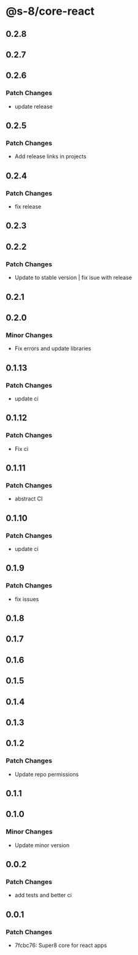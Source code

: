# @s-8/core-react

## 0.2.8

## 0.2.7

## 0.2.6

### Patch Changes

- update release

## 0.2.5

### Patch Changes

- Add release links in projects

## 0.2.4

### Patch Changes

- fix release

## 0.2.3

## 0.2.2

### Patch Changes

- Update to stable version | fix isue with release

## 0.2.1

## 0.2.0

### Minor Changes

- Fix errors and update libraries

## 0.1.13

### Patch Changes

- update ci

## 0.1.12

### Patch Changes

- Fix ci

## 0.1.11

### Patch Changes

- abstract CI

## 0.1.10

### Patch Changes

- update ci

## 0.1.9

### Patch Changes

- fix issues

## 0.1.8

## 0.1.7

## 0.1.6

## 0.1.5

## 0.1.4

## 0.1.3

## 0.1.2

### Patch Changes

- Update repo permissions

## 0.1.1

## 0.1.0

### Minor Changes

- Update minor version

## 0.0.2

### Patch Changes

- add tests and better ci

## 0.0.1

### Patch Changes

- 7fcbc76: Super8 core for react apps
